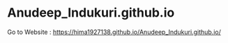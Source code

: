 # Anudeep_Indukuri.github.io
Go to Website : https://hima1927138.github.io/Anudeep_Indukuri.github.io/
